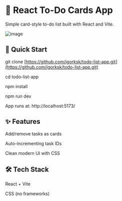 # 📝 React To-Do Cards App

Simple card-style to-do list built with React and Vite.

![image](https://github.com/user-attachments/assets/fd589c12-6c1d-4ce4-a1db-c16639f602ab)

## 🚀 Quick Start
git clone [https://github.com/igorksk/todo-list-app.git](https://github.com/igorksk/todo-list-app.git)

cd todo-list-app

npm install

npm run dev

App runs at: http://localhost:5173/

## ✨ Features
Add/remove tasks as cards

Auto-incrementing task IDs

Clean modern UI with CSS

## 🛠️ Tech Stack
React + Vite

CSS (no frameworks)

